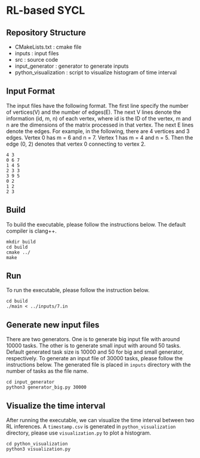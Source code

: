 # RL-based SYCL

## Repository Structure
- CMakeLists.txt : cmake file
- inputs : input files
- src : source code
- input_generator : generator to generate inputs
- python_visualization : script to visualize histogram of time interval

## Input Format
The input files have the following format.
The first line specify the number of vertices(V) and the number of edges(E).
The next V lines denote the information (id, m, n) of each vertex,
where id is the ID of the vertex, m and n are the dimensions of the matrix
processed in that vertex.
The next E lines denote the edges.
For example, in the following, there are 4 vertices and 3 edges.
Vertex 0 has m = 6 and n = 7. Vertex 1 has m = 4 and n = 5.
Then the edge (0, 2) denotes that vertex 0 connecting to vertex 2.    
```
4 3
0 6 7
1 4 5
2 3 3
3 9 5
0 2
1 2
2 3 
```


## Build
To build the executable, please follow the instructions below. The default compiler is clang++.
```
mkdir build
cd build
cmake ../
make
```

## Run
To run the executable, please follow the instruction below.
```
cd build
./main < ../inputs/7.in
```

## Generate new input files
There are two generators. One is to generate big input file with around 10000 tasks.
The other is to generate small input with around 50 tasks.
Default generated task size is 10000 and 50 for big and small generator, respectively.
To generate an input file of 30000 tasks, please follow the instructions below.
The generated file is placed in `inputs` directory with the number of tasks as the file name. 
```
cd input_generator
python3 generator_big.py 30000
``` 

## Visualize the time interval
After running the executable, we can visualize the time interval between two RL inferences.
A `timestamp.csv` is generated in `python_visualization` directory,
please use `visualization.py` to plot a histogram.
```
cd python_visualization
python3 visualization.py
```
